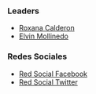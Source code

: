 ### Leaders

* [Roxana Calderon](mailto:roxana.calderon@owasp.org)
* [Elvin Mollinedo](mailto:elvin.mollinedo@owasp.org)

### Redes Sociales

* [Red Social Facebook](https://www.facebook.com/OWASPCHAPTERBOLIVIA/ "Facebook")
* [Red Social Twitter](https://twitter.com/owaspbolivia?lang=es "Twitter")



